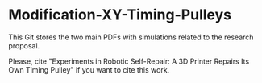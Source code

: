 # Modification-XY-Timing-Pulleys

This Git stores the two main PDFs with simulations related to the research proposal.

Please, cite "Experiments in Robotic Self-Repair: A 3D Printer Repairs Its Own Timing Pulley" if you want to cite this work.
